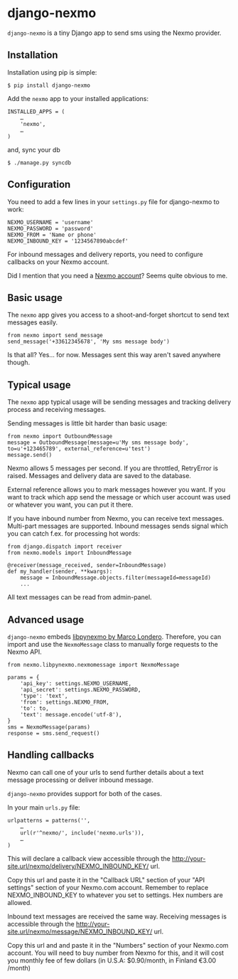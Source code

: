 # django-nexmo

`django-nexmo` is a tiny Django app to send sms using the Nexmo provider.

## Installation

Installation using pip is simple:

    $ pip install django-nexmo

Add the `nexmo` app to your installed applications:

    INSTALLED_APPS = (
        …
        'nexmo',
        …
    )

and, sync your db
    
    $ ./manage.py syncdb

## Configuration

You need to add a few lines in your `settings.py` file for django-nexmo to work:

    NEXMO_USERNAME = 'username'
    NEXMO_PASSWORD = 'password'
    NEXMO_FROM = 'Name or phone'
    NEXMO_INBOUND_KEY = '1234567890abcdef'

For inbound messages and delivery reports, you need to configure callbacks on your Nexmo account.

Did I mention that you need a [Nexmo account](https://www.nexmo.com/)?
Seems quite obvious to me.


## Basic usage

The `nexmo` app gives you access to a shoot-and-forget shortcut to send text messages easily.

    from nexmo import send_message
    send_message('+33612345678', 'My sms message body')

Is that all? Yes… for now. Messages sent this way aren't saved anywhere though.

## Typical usage

The `nexmo` app typical usage will be sending messages and tracking delivery process and receiving messages.

Sending messages is little bit harder than basic usage:

    from nexmo import OutboundMessage
    message = OutboundMessage(message=u'My sms message body', to=u'+123465789', external_reference=u'test')
    message.send()

Nexmo allows 5 messages per second. If you are throttled, RetryError is raised. Messages and delivery data 
are saved to the database.

External reference allows you to mark messages however you want. If you want to track which app send the message
or which user account was used or whatever you want, you can put it there.

If you have inbound number from Nexmo, you can receive text messages. Multi-part messages are supported. Inbound
messages sends signal which you can catch f.ex. for processing hot words:

    from django.dispatch import receiver
    from nexmo.models import InboundMessage

    @receiver(message_received, sender=InboundMessage)
    def my_handler(sender, **kwargs):
        message = InboundMessage.objects.filter(messageId=messageId)
        ...

All text messages can be read from admin-panel.

## Advanced usage

`django-nexmo` embeds [libpynexmo by Marco Londero](https://github.com/marcuz/libpynexmo).
Therefore, you can import and use the `NexmoMessage` class to manually forge
requests to the Nexmo API.

    from nexmo.libpynexmo.nexmomessage import NexmoMessage

    params = {
        'api_key': settings.NEXMO_USERNAME,
        'api_secret': settings.NEXMO_PASSWORD,
        'type': 'text',
        'from': settings.NEXMO_FROM,
        'to': to,
        'text': message.encode('utf-8'),
    }
    sms = NexmoMessage(params)
    response = sms.send_request()


## Handling callbacks

Nexmo can call one of your urls to send further details about a text message processing or deliver inbound message.

`django-nexmo` provides support for both of the cases.

In your main `urls.py` file:

    urlpatterns = patterns('',
        …
        url(r'^nexmo/', include('nexmo.urls')),
        …
    )

This will declare a callback view accessible through the
http://your-site.url/nexmo/delivery/NEXMO_INBOUND_KEY/ url.

Copy this url and paste it in the "Callback URL" section of your "API settings"
section of your Nexmo.com account. Remember to replace NEXMO_INBOUND_KEY to whatever you set to settings.
Hex numbers are allowed.

Inbound text messages are received the same way. Receiving messages is accessible through the
http://your-site.url/nexmo/message/NEXMO_INBOUND_KEY/ url.

Copy this url and and paste it in the "Numbers" section of your Nexmo.com account. You will need to buy number
from Nexmo for this, and it will cost you monthly fee of few dollars (in U.S.A: $0.90/month, in Finland €3.00 /month)
